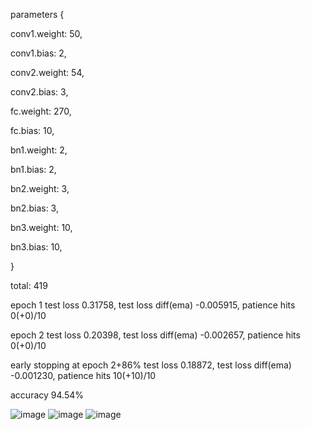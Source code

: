 parameters {

  conv1.weight: 50,
  
  conv1.bias: 2,
  
  conv2.weight: 54,
  
  conv2.bias: 3,
  
  fc.weight: 270,
  
  fc.bias: 10,
  
  bn1.weight: 2,
  
  bn1.bias: 2,
  
  bn2.weight: 3,
  
  bn2.bias: 3,
  
  bn3.weight: 10,
  
  bn3.bias: 10,
  
}

total: 419

epoch 1 test loss 0.31758, test loss diff(ema) -0.005915, patience hits 0(+0)/10

epoch 2 test loss 0.20398, test loss diff(ema) -0.002657, patience hits 0(+0)/10

early stopping at epoch 2+86% test loss 0.18872, test loss diff(ema) -0.001230, patience hits 10(+10)/10

accuracy 94.54%

![image](https://github.com/user-attachments/assets/516e8637-c336-478d-89b0-2682c8f997a8)
![image](https://github.com/user-attachments/assets/5b6b5919-2307-4cd4-b603-a90feabe5142)
![image](https://github.com/user-attachments/assets/3d2e5119-9ae4-4fe7-b3fb-acb498279328)
